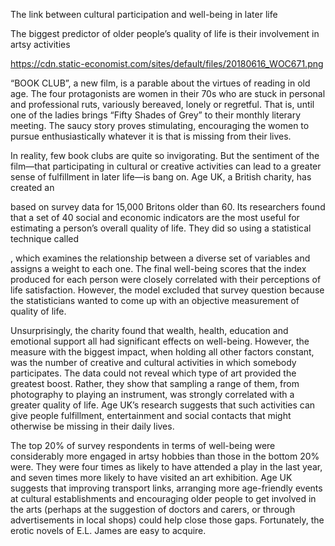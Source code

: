 The link between cultural participation and well-being in later life

The biggest predictor of older people’s quality of life is their involvement in artsy activities

https://cdn.static-economist.com/sites/default/files/20180616_WOC671.png

“BOOK CLUB”, a new film, is a parable about the virtues of reading in old age. The four protagonists are women in their 70s who are stuck in personal and professional ruts, variously bereaved, lonely or regretful. That is, until one of the ladies brings “Fifty Shades of Grey” to their monthly literary meeting. The saucy story proves stimulating, encouraging the women to pursue enthusiastically whatever it is that is missing from their lives. 

In reality, few book clubs are quite so invigorating. But the sentiment of the film—that participating in cultural or creative activities can lead to a greater sense of fulfillment in later life—is bang on. Age UK, a British charity, has created an 

 based on survey data for 15,000 Britons older than 60. Its researchers found that a set of 40 social and economic indicators are the most useful for estimating a person’s overall quality of life. They did so using a statistical technique called 

, which examines the relationship between a diverse set of variables and assigns a weight to each one. The final well-being scores that the index produced for each person were closely correlated with their perceptions of life satisfaction. However, the model excluded that survey question because the statisticians wanted to come up with an objective measurement of quality of life. 

Unsurprisingly, the charity found that wealth, health, education and emotional support all had significant effects on well-being. However, the measure with the biggest impact, when holding all other factors constant, was the number of creative and cultural activities in which somebody participates. The data could not reveal which type of art provided the greatest boost. Rather, they show that sampling a range of them, from photography to playing an instrument, was strongly correlated with a greater quality of life. Age UK’s research suggests that such activities can give people fulfillment, entertainment and social contacts that might otherwise be missing in their daily lives.

The top 20% of survey respondents in terms of well-being were considerably more engaged in artsy hobbies than those in the bottom 20% were. They were four times as likely to have attended a play in the last year, and seven times more likely to have visited an art exhibition. Age UK suggests that improving transport links, arranging more age-friendly events at cultural establishments and encouraging older people to get involved in the arts (perhaps at the suggestion of doctors and carers, or through advertisements in local shops) could help close those gaps. Fortunately, the erotic novels of E.L. James are easy to acquire. 